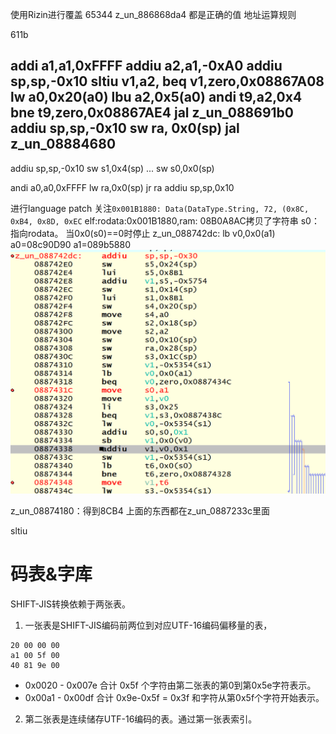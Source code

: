 使用Rizin进行覆盖
65344
z_un_886868da4
都是正确的值
地址运算规则

611b

addi a1,a1,0xFFFF
addiu a2,a1,-0xA0
addiu sp,sp,-0x10
sltiu v1,a2,
beq v1,zero,0x08867A08
lw a0,0x20(a0)
lbu a2,0x5(a0)
andi t9,a2,0x4
bne t9,zero,0x08867AE4
jal z_un_088691b0
addiu sp,sp,-0x10
sw ra, 0x0(sp)
jal z_un_08884680
------------
addiu sp,sp,-0x10
sw s1,0x4(sp)
...
sw s0,0x0(sp)

andi a0,a0,0xFFFF
lw ra,0x0(sp)
jr ra
addiu sp,sp,0x10

进行language patch
关注`0x001B1880: Data(DataType.String, 72, (0x8C, 0xB4, 0x8D, 0xEC`
elf:rodata:0x001B1880,ram:
08B0A8AC拷贝了字符串
s0：指向rodata。
当0x0(s0)==0时停止
z_un_088742dc:
lb v0,0x0(a1)
a0=08c90D90
a1=089b5880
![alt text](image.png)

z_un_08874180：得到8CB4
上面的东西都在z_un_0887233c里面

sltiu

# 码表&字库
SHIFT-JIS转换依赖于两张表。
1. 一张表是SHIFT-JIS编码前两位到对应UTF-16编码偏移量的表，
```
20 00 00 00
a1 00 5f 00
40 81 9e 00
```
+ 0x0020 - 0x007e 合计 0x5f 个字符由第二张表的第0到第0x5e字符表示。
+ 0x00a1 - 0x00df 合计 0x9e-0x5f = 0x3f 和字符从第0x5f个字符开始表示。

2. 第二张表是连续储存UTF-16编码的表。通过第一张表索引。

